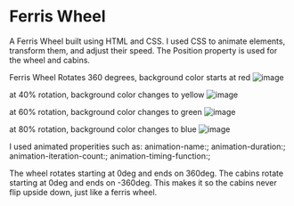 # Ferris Wheel
A Ferris Wheel built using HTML and CSS. I used CSS to animate elements, transform them, and adjust their speed. The Position property is used for the wheel and cabins.

Ferris Wheel
Rotates 360 degrees, background color starts at red
![image](https://github.com/kylehraja/FerrisWheel/assets/140476247/f2d479bf-c880-47f4-8058-4680990afa0e)

at 40% rotation, background color changes to yellow
![image](https://github.com/kylehraja/FerrisWheel/assets/140476247/9522d841-37d9-4328-8517-b10788a479aa)

at 60% rotation, background color changes to green
![image](https://github.com/kylehraja/FerrisWheel/assets/140476247/53c215ab-3973-421d-8223-b8725f1e534a)

at 80% rotation, background color changes to blue
![image](https://github.com/kylehraja/FerrisWheel/assets/140476247/cd10561f-178d-4d31-bbcc-0689cf2a2837)


I used animated properities such as:
animation-name:;
animation-duration:;
animation-iteration-count:;
animation-timing-function:;

The wheel rotates starting at 0deg and ends on 360deg. The cabins rotate starting at 0deg and ends on -360deg. This makes it so the cabins never flip upside down, just like a ferris wheel.
